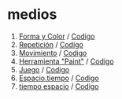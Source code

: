 # medios
1. [Forma y Color](https://manuelhernandezleon.github.io/medios/carpeta_01/) / 
[Codigo](https://github.com/manuelhernandezleon/medios/blob/master/carpeta_01/sketch.js)
2. [Repetición](https://manuelhernandezleon.github.io/medios/carpeta_02/) / 
[Codigo](https://github.com/manuelhernandezleon/medios/blob/master/carpeta_02/sketch.js)
3. [Movimiento](https://manuelhernandezleon.github.io/medios/carpeta_03/) / 
[Codigo](https://github.com/manuelhernandezleon/medios/blob/master/carpeta_03/sketch.js)
4. [Herramienta "Paint"](https://manuelhernandezleon.github.io/medios/Carpeta_04/) / 
[Codigo](https://github.com/manuelhernandezleon/medios/blob/master/Carpeta_04/Carpeta_04.js)
5. [Juego](https://manuelhernandezleon.github.io/medios/Carpeta_05/) / 
[Codigo](https://github.com/manuelhernandezleon/medios/blob/master/Carpeta_05/Carpeta_05.js)
6. [Espacio.tiempo](https://github.com/manuelhernandezleon/medios/Carpeta_06/) / 
[Codigo](https://github.com/manuelhernandezleon/medios/blob/master/Carpeta_06/Carpeta_06.js)
4. [tiempo espacio](https://manuelhernandezleon.github.io/medios/Carpeta_062/) / 
[Codigo](https://github.com/manuelhernandezleon/medios/blob/master/Carpeta_062/Carpeta_062.js)
